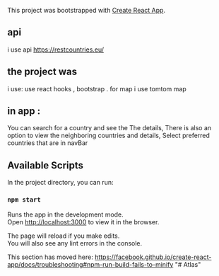 This project was bootstrapped with [Create React App](https://github.com/facebook/create-react-app).


## api
i use api https://restcountries.eu/ 

## the project was
i use: use react hooks , bootstrap .
for map i use tomtom map

## in app :
 You can search for a country and see the The details,
 There is also an option to view the neighboring countries and details,
  Select preferred countries that are in navBar



## Available Scripts

In the project directory, you can run:

### `npm start`

Runs the app in the development mode.<br />
Open [http://localhost:3000](http://localhost:3000) to view it in the browser.

The page will reload if you make edits.<br />
You will also see any lint errors in the console.



This section has moved here: https://facebook.github.io/create-react-app/docs/troubleshooting#npm-run-build-fails-to-minify
"# Atlas" 
